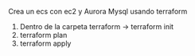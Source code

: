 Crea un ecs con ec2 y Aurora Mysql usando terraform

1. Dentro de la carpeta terraform -> terraform init
2. terraform plan
3. terraform apply